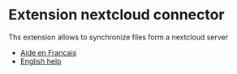 # Extension nextcloud connector

Ths extension allows to synchronize files form a nextcloud server

 - [Aide en Français](./fr/README.md)
 - [English help](./en/README.md)

